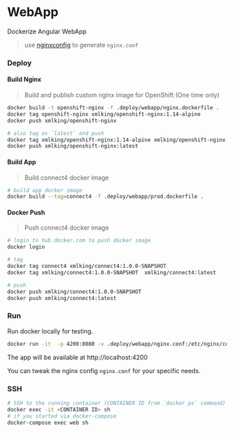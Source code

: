 # WebApp

Dockerize Angular WebApp

> use [nginxconfig](https://nginxconfig.io/) to generate `nginx.conf`

### Deploy

#### Build Nginx

> Build and publish custom nginx image for OpenShift (One time only)

```bash
docker build -t openshift-nginx -f .deploy/webapp/nginx.dockerfile .
docker tag openshift-nginx xmlking/openshift-nginx:1.14-alpine
docker push xmlking/openshift-nginx

# also tag as `latest` and push
docker tag xmlking/openshift-nginx:1.14-alpine xmlking/openshift-nginx:latest
docker push xmlking/openshift-nginx:latest
```

#### Build App

> Build connect4 docker image

```bash
# build app docker image
docker build --tag=connect4 -f .deploy/webapp/prod.dockerfile .
```

#### Docker Push

> Push connect4 docker image

```bash
# login to hub.docker.com to push docker image
docker login

# tag
docker tag connect4 xmlking/connect4:1.0.0-SNAPSHOT
docker tag xmlking/connect4:1.0.0-SNAPSHOT  xmlking/connect4:latest

# push
docker push xmlking/connect4:1.0.0-SNAPSHOT
docker push xmlking/connect4:latest
```

### Run

Run docker locally for testing.

```bash
docker run -it  -p 4200:8080 -v .deploy/webapp/nginx.conf:/etc/nginx/conf.d/nginx.conf cockpit
```

The app will be available at http://localhost:4200

You can tweak the nginx config `nginx.conf` for your specific needs.

### SSH

```bash
# SSH to the running container (CONTAINER ID from `docker ps` command)
docker exec -it <CONTAINER ID> sh
# if you started via docker-compose
docker-compose exec web sh
```
